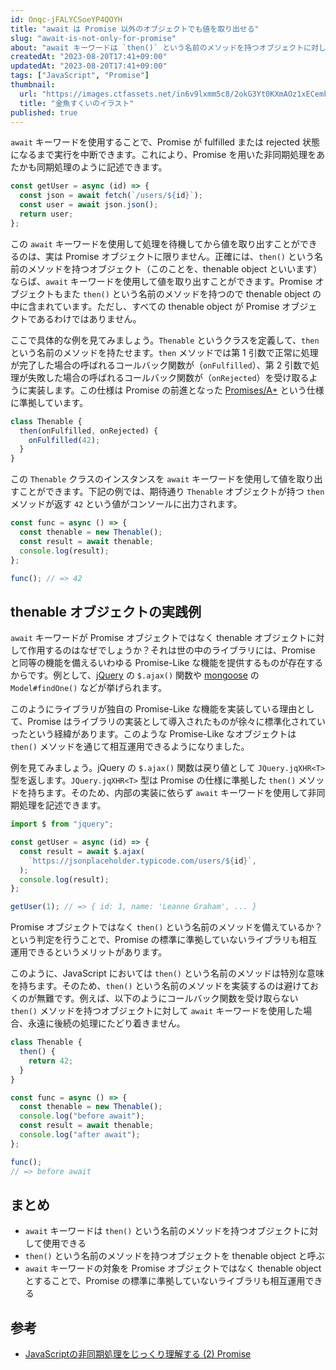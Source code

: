 ```yaml
---
id: Onqc-jFALYCSoeYP4QOYH
title: "await は Promise 以外のオブジェクトでも値を取り出せる"
slug: "await-is-not-only-for-promise"
about: "await キーワードは `then()` という名前のメソッドを持つオブジェクトに対して使用できます。このようなオブジェクトを thenable object と呼びます。await キーワードが Promise オブジェクトではなく thenable オブジェクトを対象としているのは、ライブラリの相互運用のためです。"
createdAt: "2023-08-20T17:41+09:00"
updatedAt: "2023-08-20T17:41+09:00"
tags: ["JavaScript", "Promise"]
thumbnail:
  url: "https://images.ctfassets.net/in6v9lxmm5c8/2okG3Yt0KXmAOz1xECemkd/4705c28d4b1a453ad56a5fe628f371c0/kingyo-sukui_18384.png"
  title: "金魚すくいのイラスト"
published: true
---
```


`await` キーワードを使用することで、Promise が fulfilled または rejected 状態になるまで実行を中断できます。これにより、Promise を用いた非同期処理をあたかも同期処理のように記述できます。

```js
const getUser = async (id) => {
  const json = await fetch(`/users/${id}`);
  const user = await json.json();
  return user;
};
```

この `await` キーワードを使用して処理を待機してから値を取り出すことができるのは、実は Promise オブジェクトに限りません。正確には、`then()` という名前のメソッドを持つオブジェクト（このことを、thenable object といいます）ならば、`await` キーワードを使用して値を取り出すことができます。Promise オブジェクトもまた `then()` という名前のメソッドを持つので thenable object の中に含まれています。ただし、すべての thenable object が Promise オブジェクトであるわけではありません。

ここで具体的な例を見てみましょう。`Thenable` というクラスを定義して、`then` という名前のメソッドを持たせます。`then` メソッドでは第 1 引数で正常に処理が完了した場合の呼ばれるコールバック関数が（`onFulfilled`）、第 2 引数で処理が失敗した場合の呼ばれるコールバック関数が（`onRejected`）を受け取るように実装します。この仕様は Promise の前進となった [Promises/A+](https://promisesaplus.com/) という仕様に準拠しています。

```js
class Thenable {
  then(onFulfilled, onRejected) {
    onFulfilled(42);
  }
}
```

この `Thenable` クラスのインスタンスを `await` キーワードを使用して値を取り出すことができます。下記の例では、期待通り `Thenable` オブジェクトが持つ `then` メソッドが返す `42` という値がコンソールに出力されます。

```js
const func = async () => {
  const thenable = new Thenable();
  const result = await thenable;
  console.log(result);
};

func(); // => 42
```

## thenable オブジェクトの実践例

`await` キーワードが Promise オブジェクトではなく thenable オブジェクトに対して作用するのはなぜでしょうか？それは世の中のライブラリには、Promise と同等の機能を備えるいわゆる Promise-Like な機能を提供するものが存在するからです。例として、[jQuery](https://jquery.com/) の `$.ajax()` 関数や [mongoose](https://mongoosejs.com/) の `Model#findOne()` などが挙げられます。

このようにライブラリが独自の Promise-Like な機能を実装している理由として、Promise はライブラリの実装として導入されたものが徐々に標準化されていったという経緯があります。このような Promise-Like なオブジェクトは `then()` メソッドを通じて相互運用できるようになりました。

例を見てみましょう。jQuery の `$.ajax()` 関数は戻り値として `JQuery.jqXHR<T>` 型を返します。`JQuery.jqXHR<T>` 型は Promise の仕様に準拠した `then()` メソッドを持ちます。そのため、内部の実装に依らず `await` キーワードを使用して非同期処理を記述できます。

```js
import $ from "jquery";

const getUser = async (id) => {
  const result = await $.ajax(
    `https://jsonplaceholder.typicode.com/users/${id}`,
  );
  console.log(result);
};

getUser(1); // => { id: 1, name: 'Leanne Graham', ... }
```

Promise オブジェクトではなく `then()` という名前のメソッドを備えているか？という判定を行うことで、Promise の標準に準拠していないライブラリも相互運用できるというメリットがあります。

このように、JavaScript においては `then()` という名前のメソッドは特別な意味を持ちます。そのため、`then()` という名前のメソッドを実装するのは避けておくのが無難です。例えば、以下のようにコールバック関数を受け取らない `then()` メソッドを持つオブジェクトに対して `await` キーワードを使用した場合、永遠に後続の処理にたどり着きません。

```js
class Thenable {
  then() {
    return 42;
  }
}

const func = async () => {
  const thenable = new Thenable();
  console.log("before await");
  const result = await thenable;
  console.log("after await");
};

func();
// => before await
```

## まとめ

- `await` キーワードは `then()` という名前のメソッドを持つオブジェクトに対して使用できる
- `then()` という名前のメソッドを持つオブジェクトを thenable object と呼ぶ
- `await` キーワードの対象を Promise オブジェクトではなく thenable object とすることで、Promise の標準に準拠していないライブラリも相互運用できる

## 参考

- [JavaScriptの非同期処理をじっくり理解する (2) Promise](https://zenn.dev/qnighy/articles/0aa6ec47248d80)
